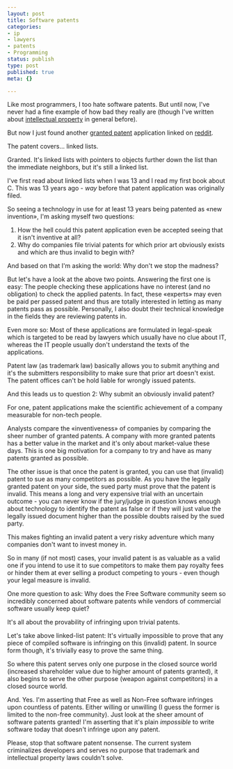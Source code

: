 ```yaml
---
layout: post
title: Software patents
categories:
- ip
- lawyers
- patents
- Programming
status: publish
type: post
published: true
meta: {}

---
```

<p>Like most programmers, I too hate software patents. But until now, I've never had a fine example of how bad they really are (though I've written about <a href="/archives/340-My-take-on-the-intellectual-property-debate.html">intellectual property</a> in general before).</p>
<p>But now I just found another <a href="http://www.google.com/patents?vid=USPAT7028023&id=Szh4AAAAEBAJ&dq=linked+list+Ming-Jen+Wang">granted patent</a> application linked on <a href="http://www.reddit.com">reddit</a>.</p>
<p>The patent covers... linked lists.</p>
<p>Granted. It's linked lists with pointers to objects further down the list than the immediate neighbors, but it's still a linked list.</p>
<p>I've first read about linked lists when I was 13 and I read my first book about C. This was 13 years ago - <em>way</em> before that patent application was originally filed.</p>
<p>So seeing a technology in use for at least 13 years being patented as «new invention», I'm asking myself two questions:</p>
<ol>
    <li>How the hell could this patent application even be accepted seeing that it isn't inventive at all?</li>
    <li>Why do companies file trivial patents for which prior art obviously exists and which are thus invalid to begin with?</li>
</ol>
<p>And based on that I'm asking the world: Why don't we stop the madness?</p>
<p>But let's have a look at the above two points. Answering the first one is easy: The people checking these applications have no interest (and no obligation) to check the applied patents. In fact, these «experts» may even be paid per passed patent and thus are totally interested in letting as many patents pass as possible. Personally, I also doubt their technical knowledge in the fields they are reviewing patents in.</p>
<p>Even more so: Most of these applications are formulated in legal-speak which is targeted to be read by lawyers which usually have no clue about IT, whereas the IT people usually don't understand the texts of the applications.</p>
<p>Patent law (as trademark law) basically allows you to submit anything and it's the submitters responsibility to make sure that prior art doesn't exist. The patent offices can't be hold liable for wrongly issued patents.</p>
<p>And this leads us to question 2: Why submit an obviously invalid patent?</p>
<p>For one, patent applications make the scientific achievement of a company measurable for non-tech people.</p>
<p>Analysts compare the «inventiveness» of companies by comparing the sheer number of granted patents. A company with more granted patents has a better value in the market and it's only about market-value these days. This is one big motivation for a company to try and have as many patents granted as possible.</p>
<p>The other issue is that once the patent is granted, you can use that (invalid) patent to sue as many competitors as possible. As you have the legally granted patent on your side, the sued party must prove that the patent is invalid. This means a long and very expensive trial with an uncertain outcome - you can never know if the jury/judge in question knows enough about technology to identify the patent as false or if they will just value the legally issued document higher than the possible doubts raised by the sued party.</p>
<p>This makes fighting an invalid patent a very risky adventure which many companies don't want to invest money in.</p>
<p>So in many (if not most) cases, your invalid patent is as valuable as a valid one if you intend to use it to sue competitors to make them pay royalty fees or hinder them at ever selling a product competing to yours - even though your legal measure is invalid.</p>
<p>One more question to ask: Why does the Free Software community seem so incredibly concerned about software patents while vendors of commercial software usually keep quiet?</p>
<p>It's all about the provability of infringing upon trivial patents.</p>
<p>Let's take above linked-list patent: It's virtually impossible to prove that any piece of compiled software is infringing on this (invalid) patent. In source form though, it's trivially easy to prove the same thing.</p>
<p>So where this patent serves only one purpose in the closed source world (increased shareholder value due to higher amount of patents granted), it also begins to serve the other purpose (weapon against competitors) in a closed source world.</p>
<p>And. Yes. I'm asserting that Free as well as Non-Free software infringes upon countless of patents. Either willing or unwilling (I guess the former is limited to the non-free community). Just look at the sheer amount of software patents granted! I'm asserting that it's plain <em>impossible</em> to write software today that doesn't infringe upon any patent.</p>
<p>Please, stop that software patent nonsense. The current system criminalizes developers and serves no purpose that trademark and intellectual property laws couldn't solve.</p>
